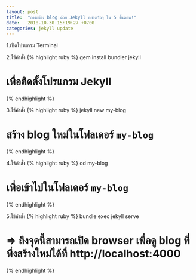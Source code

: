```yaml
---
layout: post
title:  "การสร้าง blog ด้วย Jekyll อย่างเร็วๆ ใน 5 ขั้นตอน!"
date:   2018-10-30 15:19:27 +0700
categories: jekyll update
---
```


1.เปิดโปรแกรม Terminal

2.ใช้คำสั่ง 
{% highlight ruby %}
gem install bundler jekyll
# เพื่อติดตั้งโปรแกรม Jekyll
{% endhighlight %}

3.ใช้คำสั่ง 
{% highlight ruby %}
jekyll new my-blog         
# สร้าง blog ใหม่ในโฟลเดอร์ `my-blog`
{% endhighlight %}

4.ใช้คำสั่ง 
{% highlight ruby %}
cd my-blog                 
# เพื่อเข้าไปในโฟลเดอร์ `my-blog`
{% endhighlight %}

5.ใช้คำสั่ง 
{% highlight ruby %}
bundle exec jekyll serve
# => ถึงจุดนี้สามารถเปิด browser เพื่อดู blog ที่พึ่งสร้างใหม่ได้ที่ http://localhost:4000
{% endhighlight %}






